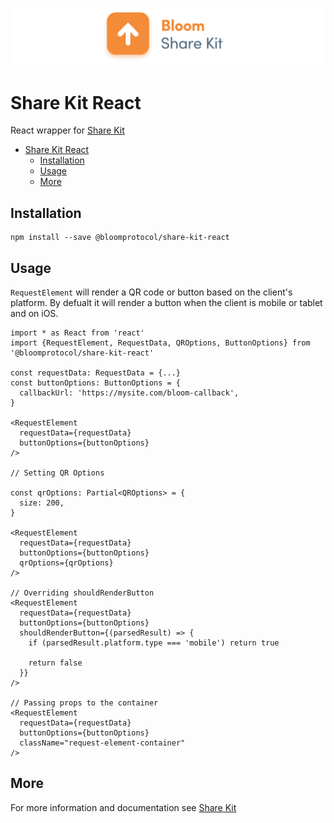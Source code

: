 ![Share Kit React](https://github.com/hellobloom/attestations-es/raw/master/assets/share-kit/logo.png)

# Share Kit React

React wrapper for [Share Kit](https://github.com/hellobloom/attestations-ts/tree/master/packages/share-kit#readme)

- [Share Kit React](#share-kit-react)
  - [Installation](#installation)
  - [Usage](#usage)
  - [More](#more)

## Installation

```
npm install --save @bloomprotocol/share-kit-react
```

## Usage

`RequestElement` will render a QR code or button based on the client's platform. By defualt it will render a button when the client is mobile or tablet and on iOS.

```tsx
import * as React from 'react'
import {RequestElement, RequestData, QROptions, ButtonOptions} from '@bloomprotocol/share-kit-react'

const requestData: RequestData = {...}
const buttonOptions: ButtonOptions = {
  callbackUrl: 'https://mysite.com/bloom-callback',
}

<RequestElement
  requestData={requestData}
  buttonOptions={buttonOptions}
/>

// Setting QR Options

const qrOptions: Partial<QROptions> = {
  size: 200,
}

<RequestElement
  requestData={requestData}
  buttonOptions={buttonOptions}
  qrOptions={qrOptions}
/>

// Overriding shouldRenderButton
<RequestElement
  requestData={requestData}
  buttonOptions={buttonOptions}
  shouldRenderButton={(parsedResult) => {
    if (parsedResult.platform.type === 'mobile') return true

    return false
  }}
/>

// Passing props to the container
<RequestElement
  requestData={requestData}
  buttonOptions={buttonOptions}
  className="request-element-container"
/>
```

## More

For more information and documentation see [Share Kit](https://github.com/hellobloom/attestations-ts/tree/master/packages/share-kit#readme)
